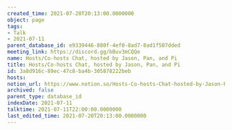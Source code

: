 ```yaml
---
created_time: 2021-07-20T20:13:00.0000000
object: page
tags:
- Talk
- 2021-07-11
parent_database_id: e9339446-880f-4ef0-8ad7-8ad1f507dded
meeting_link: https://discord.gg/bBuv3mCQQe
name: Hosts/Co-hosts Chat, hosted by Jason, Pan, and Pi
title: Hosts/Co-hosts Chat, hosted by Jason, Pan, and Pi
id: 3a8d916c-89ec-47c8-ba4b-305878222beb
hosts: 
notion_url: https://www.notion.so/Hosts-Co-hosts-Chat-hosted-by-Jason-Pan-and-Pi-3a8d916c89ec47c8ba4b305878222beb
archived: false
parent_type: database_id
indexDate: 2021-07-11
talktime: 2021-07-11T22:00:00.0000000
last_edited_time: 2021-07-20T20:13:00.0000000
---
```






